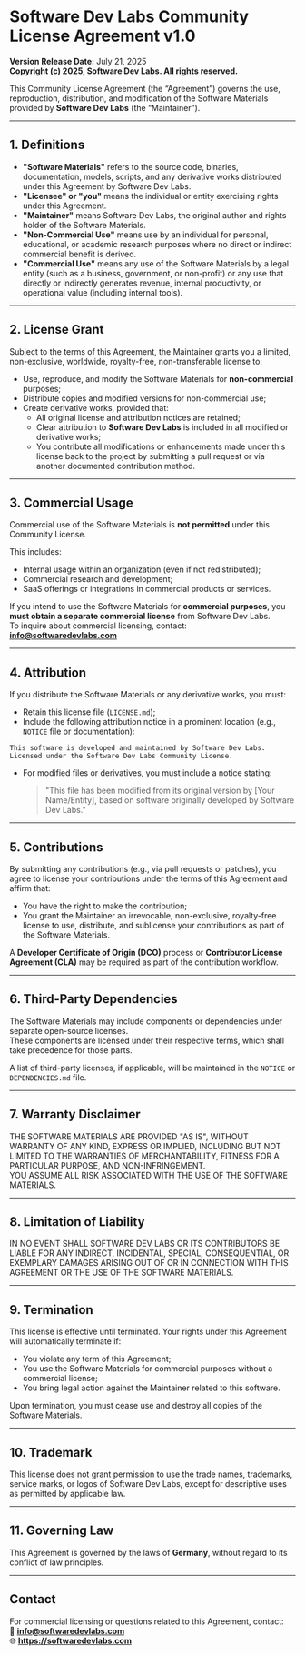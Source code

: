 # Software Dev Labs Community License Agreement v1.0

**Version Release Date:** July 21, 2025  
**Copyright (c) 2025, Software Dev Labs. All rights reserved.**

This Community License Agreement (the “Agreement”) governs the use, reproduction, distribution, and modification of the Software Materials provided by **Software Dev Labs** (the “Maintainer”).

---

## 1. Definitions

- **"Software Materials"** refers to the source code, binaries, documentation, models, scripts, and any derivative works distributed under this Agreement by Software Dev Labs.
- **"Licensee" or "you"** means the individual or entity exercising rights under this Agreement.
- **"Maintainer"** means Software Dev Labs, the original author and rights holder of the Software Materials.
- **"Non-Commercial Use"** means use by an individual for personal, educational, or academic research purposes where no direct or indirect commercial benefit is derived.
- **"Commercial Use"** means any use of the Software Materials by a legal entity (such as a business, government, or non-profit) or any use that directly or indirectly generates revenue, internal productivity, or operational value (including internal tools).

---

## 2. License Grant

Subject to the terms of this Agreement, the Maintainer grants you a limited, non-exclusive, worldwide, royalty-free, non-transferable license to:

- Use, reproduce, and modify the Software Materials for **non-commercial** purposes;
- Distribute copies and modified versions for non-commercial use;
- Create derivative works, provided that:
  - All original license and attribution notices are retained;
  - Clear attribution to **Software Dev Labs** is included in all modified or derivative works;
  - You contribute all modifications or enhancements made under this license back to the project by submitting a pull request or via another documented contribution method.

---

## 3. Commercial Usage

Commercial use of the Software Materials is **not permitted** under this Community License.

This includes:
- Internal usage within an organization (even if not redistributed);
- Commercial research and development;
- SaaS offerings or integrations in commercial products or services.

If you intend to use the Software Materials for **commercial purposes**, you **must obtain a separate commercial license** from Software Dev Labs.  
To inquire about commercial licensing, contact: **info@softwaredevlabs.com**

---

## 4. Attribution

If you distribute the Software Materials or any derivative works, you must:

- Retain this license file (`LICENSE.md`);
- Include the following attribution notice in a prominent location (e.g., `NOTICE` file or documentation):

```
This software is developed and maintained by Software Dev Labs.
Licensed under the Software Dev Labs Community License.
```

- For modified files or derivatives, you must include a notice stating:  
  > "This file has been modified from its original version by [Your Name/Entity], based on software originally developed by Software Dev Labs."

---

## 5. Contributions

By submitting any contributions (e.g., via pull requests or patches), you agree to license your contributions under the terms of this Agreement and affirm that:

- You have the right to make the contribution;
- You grant the Maintainer an irrevocable, non-exclusive, royalty-free license to use, distribute, and sublicense your contributions as part of the Software Materials.

A **Developer Certificate of Origin (DCO)** process or **Contributor License Agreement (CLA)** may be required as part of the contribution workflow.

---

## 6. Third-Party Dependencies

The Software Materials may include components or dependencies under separate open-source licenses.  
These components are licensed under their respective terms, which shall take precedence for those parts.

A list of third-party licenses, if applicable, will be maintained in the `NOTICE` or `DEPENDENCIES.md` file.

---

## 7. Warranty Disclaimer

THE SOFTWARE MATERIALS ARE PROVIDED "AS IS", WITHOUT WARRANTY OF ANY KIND, EXPRESS OR IMPLIED, INCLUDING BUT NOT LIMITED TO THE WARRANTIES OF MERCHANTABILITY, FITNESS FOR A PARTICULAR PURPOSE, AND NON-INFRINGEMENT.  
YOU ASSUME ALL RISK ASSOCIATED WITH THE USE OF THE SOFTWARE MATERIALS.

---

## 8. Limitation of Liability

IN NO EVENT SHALL SOFTWARE DEV LABS OR ITS CONTRIBUTORS BE LIABLE FOR ANY INDIRECT, INCIDENTAL, SPECIAL, CONSEQUENTIAL, OR EXEMPLARY DAMAGES ARISING OUT OF OR IN CONNECTION WITH THIS AGREEMENT OR THE USE OF THE SOFTWARE MATERIALS.

---

## 9. Termination

This license is effective until terminated. Your rights under this Agreement will automatically terminate if:

- You violate any term of this Agreement;
- You use the Software Materials for commercial purposes without a commercial license;
- You bring legal action against the Maintainer related to this software.

Upon termination, you must cease use and destroy all copies of the Software Materials.

---

## 10. Trademark

This license does not grant permission to use the trade names, trademarks, service marks, or logos of Software Dev Labs, except for descriptive uses as permitted by applicable law.

---

## 11. Governing Law

This Agreement is governed by the laws of **Germany**, without regard to its conflict of law principles.

---

## Contact

For commercial licensing or questions related to this Agreement, contact:  
📧 **info@softwaredevlabs.com**  
🌐 **https://softwaredevlabs.com**